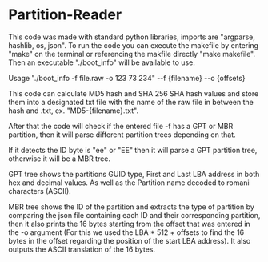 # Partition-Reader

This code was made with standard python libraries, imports are "argparse, hashlib, os, json".
To run the code you can execute the makefile by entering "make" on the terminal or referencing the makfile directly "make makefile". Then an executable "./boot_info" will be available to use.

Usage "./boot_info -f file.raw -o 123 73 234"
--f {filename} --o {offsets}

This code can calculate MD5 hash and SHA 256 SHA hash values and store them into a designated txt file with the name of the raw file in between the hash and .txt, ex. "MD5-{filename}.txt". 

After that the code will check if the entered file -f has a GPT or MBR partition, then it will parse different partition trees depending on that.

If it detects the ID byte is "ee" or "EE" then it will parse a GPT partition tree, otherwise it will be a MBR tree.

GPT tree shows the partitions GUID type, First and Last LBA address in both hex and decimal values. As well as the Partition name decoded to romani characters (ASCII).

MBR tree shows the ID of the partition and extracts the type of partition by comparing the json file containing each ID and their corresponding partition, then it also prints the 16 bytes starting from the offset that was entered in the -o argument (For this we used the LBA * 512 + offsets to find the 16 bytes in the offset regarding the position of the start LBA address). It also outputs the ASCII translation of the 16 bytes.
